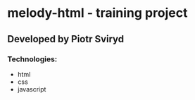 # melody-html  - training project

## Developed by Piotr Sviryd

### Technologies:
- html
- css
- javascript
